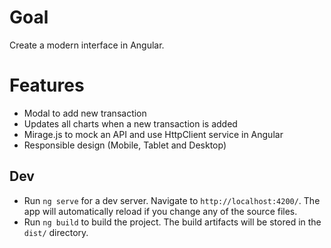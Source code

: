 # Goal
Create a modern interface in Angular.

# Features
* Modal to add new transaction
* Updates all charts when a new transaction is added
* Mirage.js to mock an API and use HttpClient service in Angular
* Responsible design (Mobile, Tablet and Desktop)

## Dev

* Run `ng serve` for a dev server. Navigate to `http://localhost:4200/`. The app will automatically reload if you change any of the source files.
* Run `ng build` to build the project. The build artifacts will be stored in the `dist/` directory.
